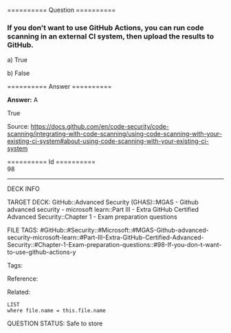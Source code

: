 ========== Question ==========  

### If you don't want to use GitHub Actions, you can run code scanning in an external CI system, then upload the results to GitHub.

a) True

b) False  

========== Answer ==========  

**Answer:** A

True

Source: https://docs.github.com/en/code-security/code-scanning/integrating-with-code-scanning/using-code-scanning-with-your-existing-ci-system#about-using-code-scanning-with-your-existing-ci-system

========== Id ==========  
98

---

DECK INFO

TARGET DECK: GitHub::Advanced Security (GHAS)::MGAS - Github advanced security - microsoft learn::Part III - Extra GitHub Certified Advanced Security::Chapter 1 - Exam preparation questions

FILE TAGS: #GitHub::#Security::#Microsoft::#MGAS-Github-advanced-security-microsoft-learn::#Part-III-Extra-GitHub-Certified-Advanced-Security::#Chapter-1-Exam-preparation-questions::#98-If-you-don-t-want-to-use-github-actions-y

Tags:

Reference:

Related:

```dataview
LIST
where file.name = this.file.name
```

QUESTION STATUS: Safe to store
